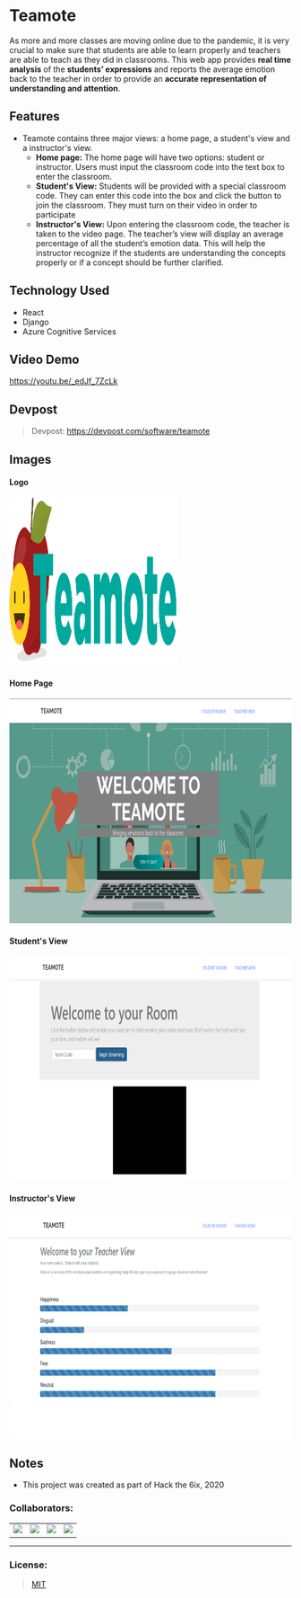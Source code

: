 # Teamote
As more and more classes are moving online due to the pandemic, it is very crucial to make sure that students are able to learn properly and teachers are able to teach as they did in classrooms. This web app provides **real time analysis** of the **students’ expressions** and reports the average emotion back to the teacher in order to provide an **accurate representation of understanding and attention**.

## Features
- Teamote contains three major views: a home page, a student's view and a instructor's view.
  - **Home page:** The home page will have two options: student or instructor. Users must input the classroom code into the text box to enter the classroom.
  - **Student's View:** Students will be provided with a special classroom code. They can enter this code into the box and click the button to join the classroom. They must turn on their video in order to participate
  - **Instructor's View:** Upon entering the classroom code, the teacher is taken to the video page. The teacher’s view will display an average percentage of all the student’s emotion data. This will help the instructor recognize if the students are understanding the concepts properly or if a concept should be further clarified.

## Technology Used
- React
- Django
- Azure Cognitive Services

## Video Demo
https://youtu.be/_edJf_7ZcLk

## Devpost
> Devpost: https://devpost.com/software/teamote

## Images

#### Logo
<img src="https://github.com/nareshribabu/Teamote/blob/master/Teamote_Logo.png" alt="home" width="300" height="300"/>

#### Home Page
<img src="https://github.com/nareshribabu/Teamote/blob/master/title.png" alt="home" height="400"/>

#### Student's View
<img src="https://github.com/nareshribabu/Teamote/blob/master/Home.png" alt="student" height="400"/>

#### Instructor's View
<img src="https://github.com/nareshribabu/Teamote/blob/master/Teacher.png" alt="teacher" height="400"/>


## Notes
- This project was created as part of Hack the 6ix, 2020

### Collaborators:
<table>
  <tr>
    <td align = "center"><a href = "https://github.com/AnselZeng"><img src = "https://avatars3.githubusercontent.com/u/20908467" width = "150px;"></a></td>
    <td align = "center"><a href = "https://github.com/keyonjerome"><img src = "https://avatars1.githubusercontent.com/u/20908109" width = "150px;"></a></td>
    <td align = "center"><a href = "https://github.com/KyrelJerome"><img src = "https://avatars3.githubusercontent.com/u/16696593" width = "150px;"></a></td>
    <td align = "center"><a href = "https://github.com/nareshribabu"><img src = "https://avatars1.githubusercontent.com/u/60406757" width = "150px;"></a></td>
  </tr>
</table>

<hr>

### License:
> [MIT](LICENSE)
